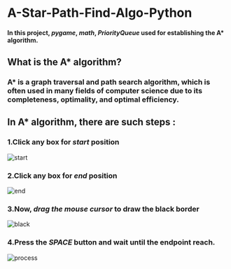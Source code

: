 # A-Star-Path-Find-Algo-Python

#### In this project, *pygame*, *math*,  *PriorityQueue*   used for establishing the A* algorithm.

## What is the A* algorithm?
### A* is a graph traversal and path search algorithm, which is often used in many fields of computer science due to its completeness, optimality, and optimal efficiency. 
 


## In A* algorithm, there are such steps :


### 1.Click any box for *start* position
![start](https://user-images.githubusercontent.com/64283478/98241015-519e1b80-1f90-11eb-997e-aae4ac98ed3b.PNG)



### 2.Click any box for *end* position

![end](https://user-images.githubusercontent.com/64283478/98241055-61b5fb00-1f90-11eb-8728-87ddc9e1f087.PNG)

 

### 3.Now, *drag the mouse cursor* to draw the black border
![black](https://user-images.githubusercontent.com/64283478/98241064-65498200-1f90-11eb-93e8-b1bb4cf01087.PNG)



### 4.Press the *SPACE* button and wait until the endpoint reach.
![process](https://user-images.githubusercontent.com/64283478/98241061-637fbe80-1f90-11eb-80b1-496d9f12c436.PNG)
